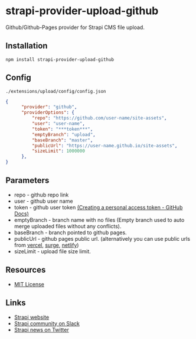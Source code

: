 # strapi-provider-upload-github

Github/Github-Pages provider for Strapi CMS file upload.


## Installation

```
npm install strapi-provider-upload-github
```

## Config

`./extensions/upload/config/config.json`

```json
{
      "provider": "github",
      "providerOptions": {
          "repo": "https://github.com/user-name/site-assets",
          "user": "user-name",
          "token": "***token***",
          "emptyBranch": "upload",
          "baseBranch": "master",
          "publicUrl": "https://user-name.github.io/site-assets",
          "sizeLimit": 1000000
      },
}
```

## Parameters
- repo - github repo link
- user - github user name
- token - github user token [(Creating a personal access token - GitHub Docs)](https://docs.github.com/en/github/authenticating-to-github/creating-a-personal-access-token)
- emptyBranch - branch name with no files (Empty branch used to auto merge uploaded files without any conflicts).
- baseBranch - branch pointed to github pages.
- publicUrl - github pages public url. (alternatively you can use public urls from [vercel](https://vercel.com/), [surge](https://surge.sh/), [netlify](https://www.netlify.com/))
- sizeLimit - upload file size limit.

## Resources

- [MIT License](LICENSE.md)

## Links

- [Strapi website](http://strapi.io/)
- [Strapi community on Slack](http://slack.strapi.io)
- [Strapi news on Twitter](https://twitter.com/strapijs)